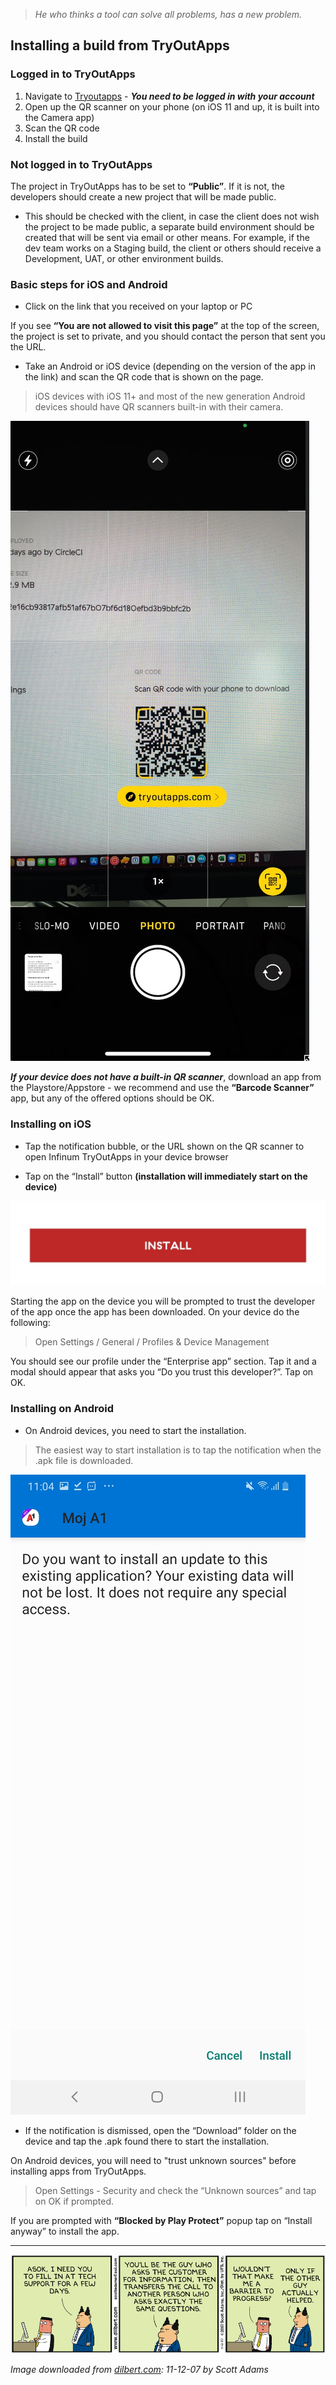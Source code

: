 > *He who thinks a tool can solve all problems, has a new problem.*

## Installing a build from TryOutApps

### Logged in to TryOutApps

1. Navigate to [Tryoutapps](https://infinum.tryoutapps.com/) - ***You need to be logged in with your account***
1. Open up the QR scanner on your phone (on iOS 11 and up, it is built into the Camera app)
1. Scan the QR code
1. Install the build

### Not logged in to TryOutApps

The project in TryOutApps has to be set to **“Public”**. If it is not, the developers should create a new project that will be made public.

- This should be checked with the client, in case the client does not wish the project to be made public, a separate build environment should be created that will be sent via email or other means. For example, if the dev team works on a Staging build, the client or others should receive a Development, UAT, or other environment builds.

### Basic steps for iOS and Android

* Click on the link that you received on your laptop or PC

If you see **“You are not allowed to visit this page”** at the top of the screen, the project is set to private, and you should contact the person that sent you the URL.

* Take an Android or iOS device (depending on the version of the app in the link) and scan the QR code that is shown on the page. 
	
> iOS devices with iOS 11+ and most of the new generation Android devices should have QR scanners built-in with their camera.

![](/img/iOS_QR_Camera.jpg)

***If your device does not have a built-in QR scanner***, download an app from the Playstore/Appstore - we recommend and use the **“Barcode Scanner”** app, but any of the offered options should be OK.

### Installing on iOS

* Tap the notification bubble, or the URL shown on the QR scanner to open Infinum TryOutApps in your device browser

* Tap on the “Install” button **(installation will immediately start on the device)**

![](/img/Installbutton.jpg)

Starting the app on the device you will be prompted to trust the developer of the app once the app has been downloaded. On your device do the following:

> Open Settings / General / Profiles & Device Management

You should see our profile under the “Enterprise app” section. Tap it and a modal should appear that asks you “Do you trust this developer?”. Tap on OK.

### Installing on Android

* On Android devices, you need to start the installation.

> The easiest way to start installation is to tap the notification when the .apk file is downloaded.

![](/img/install_apk.jpg)

* If the notification is dismissed, open the “Download” folder on the device and tap the .apk found there to start the installation.

On Android devices, you will need to "trust unknown sources" before installing apps from TryOutApps. 

> Open Settings - Security and check the “Unknown sources” and tap on OK if prompted.

If you are prompted with **“Blocked by Play Protect”** popup tap on “Install anyway” to install the app. 

---

![Appbot review message in Slack](/img/dilbert-appbot-article.gif)

*Image downloaded from [dilbert.com](https://dilbert.com/strip/2021-12-09): 11-12-07 by Scott Adams*
